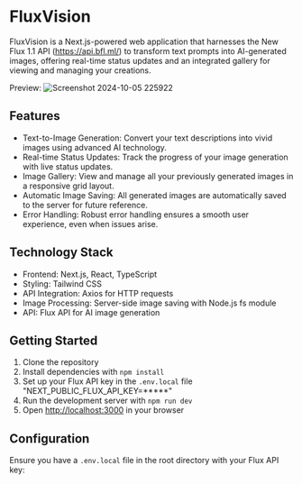 # FluxVision

FluxVision is a Next.js-powered web application that harnesses the New Flux 1.1 API (https://api.bfl.ml/) to transform text prompts into AI-generated images, offering real-time status updates and an integrated gallery for viewing and managing your creations.

Preview: 
![Screenshot 2024-10-05 225922](https://github.com/user-attachments/assets/a1d3794c-5608-40d3-a75e-d72aa93ddec2)

## Features

- Text-to-Image Generation: Convert your text descriptions into vivid images using advanced AI technology.
- Real-time Status Updates: Track the progress of your image generation with live status updates.
- Image Gallery: View and manage all your previously generated images in a responsive grid layout.
- Automatic Image Saving: All generated images are automatically saved to the server for future reference.
- Error Handling: Robust error handling ensures a smooth user experience, even when issues arise.

## Technology Stack

- Frontend: Next.js, React, TypeScript
- Styling: Tailwind CSS
- API Integration: Axios for HTTP requests
- Image Processing: Server-side image saving with Node.js fs module
- API: Flux API for AI image generation

## Getting Started

1. Clone the repository
2. Install dependencies with `npm install`
3. Set up your Flux API key in the `.env.local` file "NEXT_PUBLIC_FLUX_API_KEY=*****"
4. Run the development server with `npm run dev`
5. Open [http://localhost:3000](http://localhost:3000) in your browser

## Configuration

Ensure you have a `.env.local` file in the root directory with your Flux API key:

